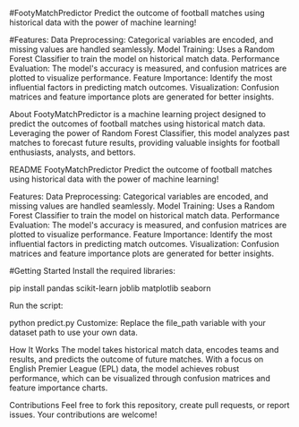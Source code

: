 
#FootyMatchPredictor
Predict the outcome of football matches using historical data with the power of machine learning!

#Features:
Data Preprocessing: Categorical variables are encoded, and missing values are handled seamlessly.
Model Training: Uses a Random Forest Classifier to train the model on historical match data.
Performance Evaluation: The model's accuracy is measured, and confusion matrices are plotted to visualize performance.
Feature Importance: Identify the most influential factors in predicting match outcomes.
Visualization: Confusion matrices and feature importance plots are generated for better insights.


About
FootyMatchPredictor is a machine learning project designed to predict the outcomes of football matches using historical match data. Leveraging the power of Random Forest Classifier, this model analyzes past matches to forecast future results, providing valuable insights for football enthusiasts, analysts, and bettors.

README
FootyMatchPredictor
Predict the outcome of football matches using historical data with the power of machine learning!

Features:
Data Preprocessing: Categorical variables are encoded, and missing values are handled seamlessly.
Model Training: Uses a Random Forest Classifier to train the model on historical match data.
Performance Evaluation: The model's accuracy is measured, and confusion matrices are plotted to visualize performance.
Feature Importance: Identify the most influential factors in predicting match outcomes.
Visualization: Confusion matrices and feature importance plots are generated for better insights.

#Getting Started
Install the required libraries:

pip install pandas scikit-learn joblib matplotlib seaborn

Run the script:

python predict.py
Customize: Replace the file_path variable with your dataset path to use your own data.

How It Works
The model takes historical match data, encodes teams and results, and predicts the outcome of future matches. With a focus on English Premier League (EPL) data, the model achieves robust performance, which can be visualized through confusion matrices and feature importance charts.

Contributions
Feel free to fork this repository, create pull requests, or report issues. Your contributions are welcome!
